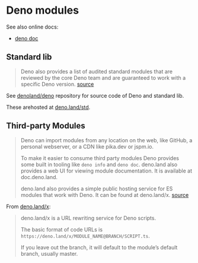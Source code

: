 # Deno modules

See also online docs:

- [deno doc](https://doc.deno.land/)

## Standard lib

>  Deno also provides a list of audited standard modules that are reviewed by the core Deno team and are guaranteed to work with a specific Deno version. [source](https://deno.land/)

See [denoland/deno](https://github.com/denoland/deno) repository for source code of Deno and standard lib.

These arehosted at [deno.land/std](https://deno.land/std).


## Third-party Modules

> Deno can import modules from any location on the web, like GitHub, a personal webserver, or a CDN like pika.dev or jspm.io.
> 
> To make it easier to consume third party modules Deno provides some built in tooling like `deno info` and `deno doc`. deno.land also provides a web UI for viewing module documentation. It is available at doc.deno.land.
> 
> deno.land also provides a simple public hosting service for ES modules that work with Deno. It can be found at deno.land/x. [source](https://deno.land/)


From [deno.land/x](https://deno.land/x):

> deno.land/x is a URL rewriting service for Deno scripts.
>
> The basic format of code URLs is `https://deno.land/x/MODULE_NAME@BRANCH/SCRIPT.ts`.
>
> If you leave out the branch, it will default to the module’s default branch, usually master.
